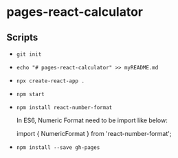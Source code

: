 # pages-react-calculator

## Scripts

- `git init`

- `echo "# pages-react-calculator" >> myREADME.md`

- `npx create-react-app .`

- `npm start`

- `npm install react-number-format`

    In ES6, Numeric Format need to be import like below:
    
    import { NumericFormat } from 'react-number-format';

- `npm install --save gh-pages`